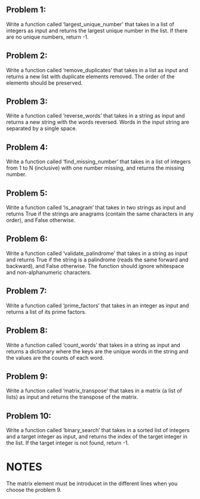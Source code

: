 ## Problem 1:
Write a function called ‘largest_unique_number’ that takes in a list of integers as input and returns the largest unique number in the list. If there are no unique numbers, return -1.

## Problem 2:
Write a function called ‘remove_duplicates’ that takes in a list as input and returns a new list with duplicate elements removed. The order of the elements should be preserved.

## Problem 3:
Write a function called ‘reverse_words’ that takes in a string as input and returns a new string with the words reversed. Words in the input string are separated by a single space.
## Problem 4:
Write a function called ‘find_missing_number’ that takes in a list of integers from 1 to N (inclusive) with one number missing, and returns the missing number.

## Problem 5:
Write a function called ‘is_anagram’ that takes in two strings as input and returns True if the strings are anagrams (contain the same characters in any order), and False otherwise.

## Problem 6:
Write a function called ‘validate_palindrome’ that takes in a string as input and returns True if the string is a palindrome (reads the same forward and backward), and False otherwise. The function should ignore whitespace and non-alphanumeric characters.

## Problem 7:
Write a function called ‘prime_factors’ that takes in an integer as input and returns a list of its prime factors.
## Problem 8:
Write a function called ‘count_words’ that takes in a string as input and returns a dictionary where the keys are the unique words in the string and the values are the counts of each word.

## Problem 9:
Write a function called ‘matrix_transpose’ that takes in a matrix (a list of lists) as input and returns the transpose of the matrix.

## Problem 10:
Write a function called ‘binary_search’ that takes in a sorted list of integers and a target integer as input, and returns the index of the target integer in the list. If the target integer is not found, return -1.

# NOTES
The matrix element must be introducet in the different lines when you choose the problem 9.